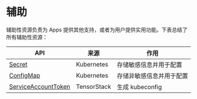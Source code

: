 # 辅助

辅助性资源负责为 Apps 提供其他支持，或者为用户提供实用功能。下表总结了所有辅助性资源：

| API                                             | 来源        | 作用                     |
| ----------------------------------------------- | ----------- | ------------------------ |
| [Secret](./secret.md)                           | Kubernetes  | 存储敏感信息并用于配置   |
| [ConfigMap](./configmap.md)                     | Kubernetes  | 存储非敏感信息并用于配置 |
| [ServiceAccountToken](./serviceaccounttoken.md) | TensorStack | 生成 kubeconfig          |
